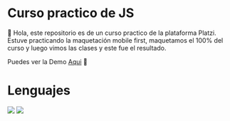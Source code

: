 # Curso practico de JS
👋 Hola, este repositorio es de un curso practico de la plataforma Platzi. Estuve practicando la maquetación mobile first, maquetamos el 100% del curso y luego vimos las clases y este fue el resultado.

Puedes ver la Demo [Aqui](https://raulariias.github.io/curso-javascript-practico/ "Aqui") 👀
# 
# Lenguajes
![](https://i.pinimg.com/originals/9d/aa/8e/9daa8e1d84236afa211cd0d8a5b0c365.jpg) ![](https://i.pinimg.com/originals/01/df/9f/01df9fee979b727493508e3ea30de414.jpg) 